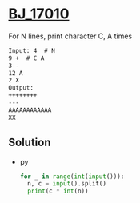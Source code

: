 # [BJ_17010](https://acmicpc.net/problem/17010)

For N lines, print character C, A times

```txt
Input: 4  # N
9 +  # C A
3 -
12 A
2 X
Output:
++++++++
---
AAAAAAAAAAAA
XX
```

## Solution

* py

  ```py
  for _ in range(int(input())):
    n, c = input().split()
    print(c * int(n))
  ```
